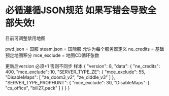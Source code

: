 # 必循遵循JSON规范 如果写错会导致全部失效!

目前可调整禁用地图

pwd.json = 国服
steam.json = 国际服
允许为每个服务器定义
ne_credits  = 基础预定地图积分
mce_exclude  = 地图CD循环张数

更新后version 必须+1 否则不同步
样本
    {
      "version": 8,
      "data": {
        "ne_credits": 400,
        "mce_exclude": 10,
        "SERVER_TYPE_ZE": {
          "mce_exclude": 55,
          "DisableMaps": [
            "ze_doom3_v2",
            "ze_diddle_v3"
          ]
        },
        "SERVER_TYPE_PROPHUNT": {
          "mce_exclude": 30,
          "DisableMaps": [
            "cs_office",
            "bili27_pack"
          ]
        }
      }
    }
